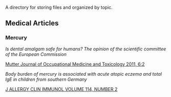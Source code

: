 A directory for storing files and organized by topic.

## Medical Articles
### Mercury
*Is dental amalgam safe for humans?
The opinion of the scientific committee of the European Commission*

[Mutter Journal of Occupational Medicine and Toxicology 2011, 6:2](/rover/files/EuCommissionDentalAmalgum.pdf)

*Body burden of mercury is associated with acute atopic eczema and total IgE in children from southern Germany*

[J ALLERGY CLIN IMMUNOL VOLUME 114, NUMBER 2](/rover/files/BodyBurdeNMercury.pdf)